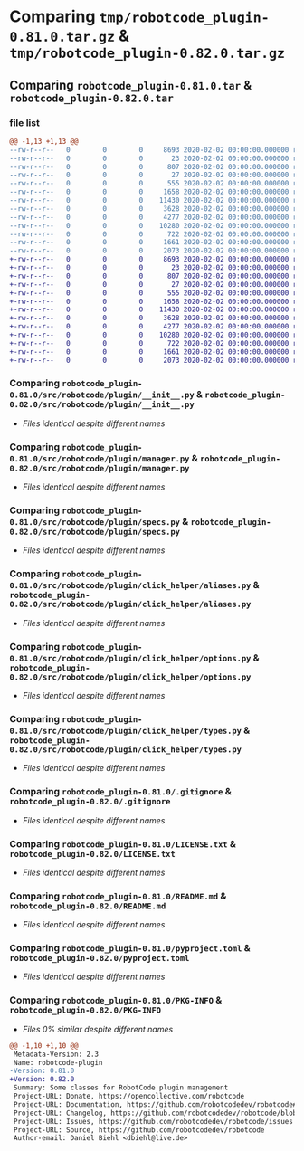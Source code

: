 # Comparing `tmp/robotcode_plugin-0.81.0.tar.gz` & `tmp/robotcode_plugin-0.82.0.tar.gz`

## Comparing `robotcode_plugin-0.81.0.tar` & `robotcode_plugin-0.82.0.tar`

### file list

```diff
@@ -1,13 +1,13 @@
--rw-r--r--   0        0        0     8693 2020-02-02 00:00:00.000000 robotcode_plugin-0.81.0/src/robotcode/plugin/__init__.py
--rw-r--r--   0        0        0       23 2020-02-02 00:00:00.000000 robotcode_plugin-0.81.0/src/robotcode/plugin/__version__.py
--rw-r--r--   0        0        0      807 2020-02-02 00:00:00.000000 robotcode_plugin-0.81.0/src/robotcode/plugin/manager.py
--rw-r--r--   0        0        0       27 2020-02-02 00:00:00.000000 robotcode_plugin-0.81.0/src/robotcode/plugin/py.typed
--rw-r--r--   0        0        0      555 2020-02-02 00:00:00.000000 robotcode_plugin-0.81.0/src/robotcode/plugin/specs.py
--rw-r--r--   0        0        0     1658 2020-02-02 00:00:00.000000 robotcode_plugin-0.81.0/src/robotcode/plugin/click_helper/aliases.py
--rw-r--r--   0        0        0    11430 2020-02-02 00:00:00.000000 robotcode_plugin-0.81.0/src/robotcode/plugin/click_helper/options.py
--rw-r--r--   0        0        0     3628 2020-02-02 00:00:00.000000 robotcode_plugin-0.81.0/src/robotcode/plugin/click_helper/types.py
--rw-r--r--   0        0        0     4277 2020-02-02 00:00:00.000000 robotcode_plugin-0.81.0/.gitignore
--rw-r--r--   0        0        0    10280 2020-02-02 00:00:00.000000 robotcode_plugin-0.81.0/LICENSE.txt
--rw-r--r--   0        0        0      722 2020-02-02 00:00:00.000000 robotcode_plugin-0.81.0/README.md
--rw-r--r--   0        0        0     1661 2020-02-02 00:00:00.000000 robotcode_plugin-0.81.0/pyproject.toml
--rw-r--r--   0        0        0     2073 2020-02-02 00:00:00.000000 robotcode_plugin-0.81.0/PKG-INFO
+-rw-r--r--   0        0        0     8693 2020-02-02 00:00:00.000000 robotcode_plugin-0.82.0/src/robotcode/plugin/__init__.py
+-rw-r--r--   0        0        0       23 2020-02-02 00:00:00.000000 robotcode_plugin-0.82.0/src/robotcode/plugin/__version__.py
+-rw-r--r--   0        0        0      807 2020-02-02 00:00:00.000000 robotcode_plugin-0.82.0/src/robotcode/plugin/manager.py
+-rw-r--r--   0        0        0       27 2020-02-02 00:00:00.000000 robotcode_plugin-0.82.0/src/robotcode/plugin/py.typed
+-rw-r--r--   0        0        0      555 2020-02-02 00:00:00.000000 robotcode_plugin-0.82.0/src/robotcode/plugin/specs.py
+-rw-r--r--   0        0        0     1658 2020-02-02 00:00:00.000000 robotcode_plugin-0.82.0/src/robotcode/plugin/click_helper/aliases.py
+-rw-r--r--   0        0        0    11430 2020-02-02 00:00:00.000000 robotcode_plugin-0.82.0/src/robotcode/plugin/click_helper/options.py
+-rw-r--r--   0        0        0     3628 2020-02-02 00:00:00.000000 robotcode_plugin-0.82.0/src/robotcode/plugin/click_helper/types.py
+-rw-r--r--   0        0        0     4277 2020-02-02 00:00:00.000000 robotcode_plugin-0.82.0/.gitignore
+-rw-r--r--   0        0        0    10280 2020-02-02 00:00:00.000000 robotcode_plugin-0.82.0/LICENSE.txt
+-rw-r--r--   0        0        0      722 2020-02-02 00:00:00.000000 robotcode_plugin-0.82.0/README.md
+-rw-r--r--   0        0        0     1661 2020-02-02 00:00:00.000000 robotcode_plugin-0.82.0/pyproject.toml
+-rw-r--r--   0        0        0     2073 2020-02-02 00:00:00.000000 robotcode_plugin-0.82.0/PKG-INFO
```

### Comparing `robotcode_plugin-0.81.0/src/robotcode/plugin/__init__.py` & `robotcode_plugin-0.82.0/src/robotcode/plugin/__init__.py`

 * *Files identical despite different names*

### Comparing `robotcode_plugin-0.81.0/src/robotcode/plugin/manager.py` & `robotcode_plugin-0.82.0/src/robotcode/plugin/manager.py`

 * *Files identical despite different names*

### Comparing `robotcode_plugin-0.81.0/src/robotcode/plugin/specs.py` & `robotcode_plugin-0.82.0/src/robotcode/plugin/specs.py`

 * *Files identical despite different names*

### Comparing `robotcode_plugin-0.81.0/src/robotcode/plugin/click_helper/aliases.py` & `robotcode_plugin-0.82.0/src/robotcode/plugin/click_helper/aliases.py`

 * *Files identical despite different names*

### Comparing `robotcode_plugin-0.81.0/src/robotcode/plugin/click_helper/options.py` & `robotcode_plugin-0.82.0/src/robotcode/plugin/click_helper/options.py`

 * *Files identical despite different names*

### Comparing `robotcode_plugin-0.81.0/src/robotcode/plugin/click_helper/types.py` & `robotcode_plugin-0.82.0/src/robotcode/plugin/click_helper/types.py`

 * *Files identical despite different names*

### Comparing `robotcode_plugin-0.81.0/.gitignore` & `robotcode_plugin-0.82.0/.gitignore`

 * *Files identical despite different names*

### Comparing `robotcode_plugin-0.81.0/LICENSE.txt` & `robotcode_plugin-0.82.0/LICENSE.txt`

 * *Files identical despite different names*

### Comparing `robotcode_plugin-0.81.0/README.md` & `robotcode_plugin-0.82.0/README.md`

 * *Files identical despite different names*

### Comparing `robotcode_plugin-0.81.0/pyproject.toml` & `robotcode_plugin-0.82.0/pyproject.toml`

 * *Files identical despite different names*

### Comparing `robotcode_plugin-0.81.0/PKG-INFO` & `robotcode_plugin-0.82.0/PKG-INFO`

 * *Files 0% similar despite different names*

```diff
@@ -1,10 +1,10 @@
 Metadata-Version: 2.3
 Name: robotcode-plugin
-Version: 0.81.0
+Version: 0.82.0
 Summary: Some classes for RobotCode plugin management
 Project-URL: Donate, https://opencollective.com/robotcode
 Project-URL: Documentation, https://github.com/robotcodedev/robotcode#readme
 Project-URL: Changelog, https://github.com/robotcodedev/robotcode/blob/main/CHANGELOG.md
 Project-URL: Issues, https://github.com/robotcodedev/robotcode/issues
 Project-URL: Source, https://github.com/robotcodedev/robotcode
 Author-email: Daniel Biehl <dbiehl@live.de>
```


